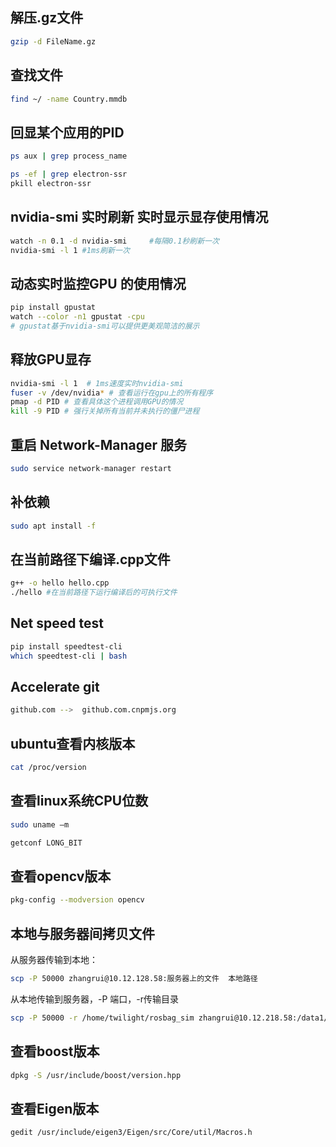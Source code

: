 ## 解压.gz文件

```bash
gzip -d FileName.gz
```

## 查找文件

```bash
find ~/ -name Country.mmdb
```

## 回显某个应用的PID

```bash
ps aux | grep process_name 
```

```bash
ps -ef | grep electron-ssr
pkill electron-ssr
```

## nvidia-smi 实时刷新 实时显示显存使用情况

```bash
watch -n 0.1 -d nvidia-smi     #每隔0.1秒刷新一次 
nvidia-smi -l 1 #1ms刷新一次
```

## 动态实时监控GPU 的使用情况

```bash
pip install gpustat
watch --color -n1 gpustat -cpu
# gpustat基于nvidia-smi可以提供更美观简洁的展示
```

## 释放GPU显存

```bash
nvidia-smi -l 1  # 1ms速度实时nvidia-smi
fuser -v /dev/nvidia* # 查看运行在gpu上的所有程序
pmap -d PID # 查看具体这个进程调用GPU的情况
kill -9 PID # 强行关掉所有当前并未执行的僵尸进程
```

## 重启 Network-Manager 服务

```bash
sudo service network-manager restart
```

## 补依赖

```bash
sudo apt install -f
```

## 在当前路径下编译.cpp文件

```bash
g++ -o hello hello.cpp
./hello #在当前路径下运行编译后的可执行文件
```

## Net speed test

```bash
pip install speedtest-cli
which speedtest-cli | bash 
```

## Accelerate git

```bash
github.com -->  github.com.cnpmjs.org
```

## ubuntu查看内核版本

```bash
cat /proc/version
```

## 查看linux系统CPU位数

```bash
sudo uname —m
```

```bash
getconf LONG_BIT
```

## 查看opencv版本

```bash
pkg-config --modversion opencv
```

## 本地与服务器间拷贝文件

从服务器传输到本地：

```bash
scp -P 50000 zhangrui@10.12.128.58:服务器上的文件  本地路径 
```

从本地传输到服务器，-P 端口，-r传输目录

```bash
scp -P 50000 -r /home/twilight/rosbag_sim zhangrui@10.12.218.58:/data1/zhangrui 
```

## 查看boost版本

```bash
dpkg -S /usr/include/boost/version.hpp
```

## 查看Eigen版本

```bash
gedit /usr/include/eigen3/Eigen/src/Core/util/Macros.h
```
